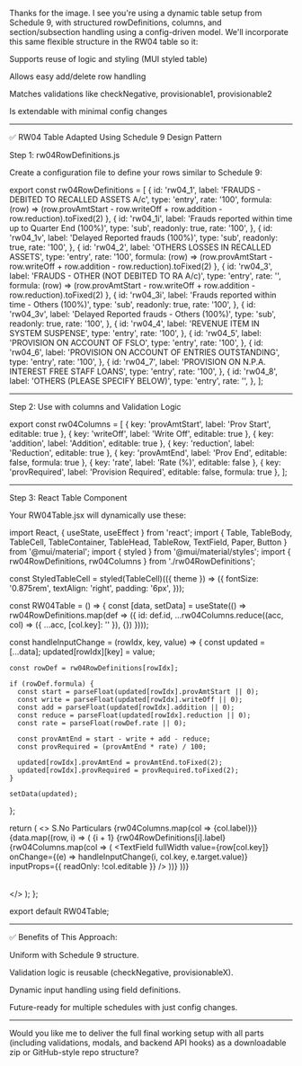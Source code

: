 Thanks for the image. I see you're using a dynamic table setup from Schedule 9, with structured rowDefinitions, columns, and section/subsection handling using a config-driven model. We'll incorporate this same flexible structure in the RW04 table so it:

Supports reuse of logic and styling (MUI styled table)

Allows easy add/delete row handling

Matches validations like checkNegative, provisionable1, provisionable2

Is extendable with minimal config changes



---

✅ RW04 Table Adapted Using Schedule 9 Design Pattern

Step 1: rw04RowDefinitions.js

Create a configuration file to define your rows similar to Schedule 9:

export const rw04RowDefinitions = [
  {
    id: 'rw04_1', label: 'FRAUDS - DEBITED TO RECALLED ASSETS A/c', type: 'entry', rate: '100',
    formula: (row) => (row.provAmtStart - row.writeOff + row.addition - row.reduction).toFixed(2)
  },
  {
    id: 'rw04_1i', label: 'Frauds reported within time up to Quarter End (100%)', type: 'sub', readonly: true, rate: '100',
  },
  {
    id: 'rw04_1v', label: 'Delayed Reported frauds (100%)', type: 'sub', readonly: true, rate: '100',
  },
  {
    id: 'rw04_2', label: 'OTHERS LOSSES IN RECALLED ASSETS', type: 'entry', rate: '100',
    formula: (row) => (row.provAmtStart - row.writeOff + row.addition - row.reduction).toFixed(2)
  },
  {
    id: 'rw04_3', label: 'FRAUDS - OTHER (NOT DEBITED TO RA A/c)', type: 'entry', rate: '',
    formula: (row) => (row.provAmtStart - row.writeOff + row.addition - row.reduction).toFixed(2)
  },
  {
    id: 'rw04_3i', label: 'Frauds reported within time - Others (100%)', type: 'sub', readonly: true, rate: '100',
  },
  {
    id: 'rw04_3v', label: 'Delayed Reported frauds - Others (100%)', type: 'sub', readonly: true, rate: '100',
  },
  {
    id: 'rw04_4', label: 'REVENUE ITEM IN SYSTEM SUSPENSE', type: 'entry', rate: '100',
  },
  {
    id: 'rw04_5', label: 'PROVISION ON ACCOUNT OF FSLO', type: 'entry', rate: '100',
  },
  {
    id: 'rw04_6', label: 'PROVISION ON ACCOUNT OF ENTRIES OUTSTANDING', type: 'entry', rate: '100',
  },
  {
    id: 'rw04_7', label: 'PROVISION ON N.P.A. INTEREST FREE STAFF LOANS', type: 'entry', rate: '100',
  },
  {
    id: 'rw04_8', label: 'OTHERS (PLEASE SPECIFY BELOW)', type: 'entry', rate: '',
  },
];


---

Step 2: Use with columns and Validation Logic

export const rw04Columns = [
  { key: 'provAmtStart', label: 'Prov Start', editable: true },
  { key: 'writeOff', label: 'Write Off', editable: true },
  { key: 'addition', label: 'Addition', editable: true },
  { key: 'reduction', label: 'Reduction', editable: true },
  { key: 'provAmtEnd', label: 'Prov End', editable: false, formula: true },
  { key: 'rate', label: 'Rate (%)', editable: false },
  { key: 'provRequired', label: 'Provision Required', editable: false, formula: true },
];


---

Step 3: React Table Component

Your RW04Table.jsx will dynamically use these:

import React, { useState, useEffect } from 'react';
import { Table, TableBody, TableCell, TableContainer, TableHead, TableRow, TextField, Paper, Button } from '@mui/material';
import { styled } from '@mui/material/styles';
import { rw04RowDefinitions, rw04Columns } from './rw04RowDefinitions';

const StyledTableCell = styled(TableCell)(({ theme }) => ({
  fontSize: '0.875rem',
  textAlign: 'right',
  padding: '6px',
}));

const RW04Table = () => {
  const [data, setData] = useState(() => rw04RowDefinitions.map(def => ({ id: def.id, ...rw04Columns.reduce((acc, col) => ({ ...acc, [col.key]: '' }), {}) })));

  const handleInputChange = (rowIdx, key, value) => {
    const updated = [...data];
    updated[rowIdx][key] = value;

    const rowDef = rw04RowDefinitions[rowIdx];

    if (rowDef.formula) {
      const start = parseFloat(updated[rowIdx].provAmtStart || 0);
      const write = parseFloat(updated[rowIdx].writeOff || 0);
      const add = parseFloat(updated[rowIdx].addition || 0);
      const reduce = parseFloat(updated[rowIdx].reduction || 0);
      const rate = parseFloat(rowDef.rate || 0);

      const provAmtEnd = start - write + add - reduce;
      const provRequired = (provAmtEnd * rate) / 100;

      updated[rowIdx].provAmtEnd = provAmtEnd.toFixed(2);
      updated[rowIdx].provRequired = provRequired.toFixed(2);
    }

    setData(updated);
  };

  return (
    <>
      <TableContainer component={Paper}>
        <Table>
          <TableHead>
            <TableRow>
              <StyledTableCell>S.No</StyledTableCell>
              <StyledTableCell>Particulars</StyledTableCell>
              {rw04Columns.map(col => <StyledTableCell key={col.key}>{col.label}</StyledTableCell>)}
            </TableRow>
          </TableHead>
          <TableBody>
            {data.map((row, i) => (
              <TableRow key={i}>
                <StyledTableCell>{i + 1}</StyledTableCell>
                <StyledTableCell>{rw04RowDefinitions[i].label}</StyledTableCell>
                {rw04Columns.map(col => (
                  <StyledTableCell key={col.key}>
                    <TextField
                      fullWidth
                      value={row[col.key]}
                      onChange={(e) => handleInputChange(i, col.key, e.target.value)}
                      inputProps={{ readOnly: !col.editable }}
                    />
                  </StyledTableCell>
                ))}
              </TableRow>
            ))}
          </TableBody>
        </Table>
      </TableContainer>
    </>
  );
};

export default RW04Table;


---

✅ Benefits of This Approach:

Uniform with Schedule 9 structure.

Validation logic is reusable (checkNegative, provisionableX).

Dynamic input handling using field definitions.

Future-ready for multiple schedules with just config changes.



---

Would you like me to deliver the full final working setup with all parts (including validations, modals, and backend API hooks) as a downloadable zip or GitHub-style repo structure?

